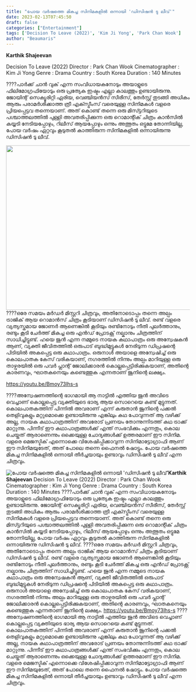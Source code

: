 ```yaml
---
title: "പോയ വർഷത്തെ മികച്ച സിനിമകളിൽ ഒന്നായി 'ഡിസിഷൻ ടു ലീവ്'"
date: 2023-02-13T07:45:50
draft: false
categories: ["Entertainment"]
tags: ['Decision To Leave (2022)', 'Kim Ji Yong', 'Park Chan Wook']
author: "Beaumaris"
---
```


<strong>Karthik Shajeevan</strong>

Decision To Leave (2022)
Director : Park Chan Wook
Cinematographer : Kim Ji Yong
Genre : Drama
Country : South Korea
Duration : 140 Minutes

????പാർക്ക് ചാൻ വുക് എന്ന സംവിധായകനോടും അയാളുടെ ഫിലിമോഗ്രഫിയോടും ഒരു പ്രത്യേക ഇഷ്ടം എല്ലാ കാലത്തും ഉണ്ടായിരുന്നു. ജോയിന്റ് സെക്യൂരിറ്റി ഏരിയ, വെഞ്ചിയൻസ് സീരീസ്, തേർസ്റ്റ് തുടങ്ങി അധികം ആരും പരാമർശിക്കാത്ത ത്രീ എക്സ്ട്രീംസ് വരെയുള്ള സിനിമകൾ വളരെ പ്രിയപ്പെട്ടവ തന്നെയാണ്. അത് കൊണ്ട് തന്നെ ഒരു മിസ്ട്ടറിയുടെ പശ്ചാത്തലത്തിൽ പുള്ളി അവതരിപ്പിക്കുന്ന ഒരു റൊമാന്റിക് ചിത്രം കാൻസിൽ കയ്യടി നേടിയപ്പോഴും, റിലീസ് ആയപ്പോഴും ഒന്നും അത്ഭുതം ഒട്ടുമേ തോന്നിയില്ല, പോയ വർഷം ഏറ്റവും കൂടുതൽ കാത്തിരുന്ന സിനിമകളിൽ ഒന്നായിരുന്നു ഡിസിഷൻ ടു ലീവ്.

<img class="size-large wp-image-383392 aligncenter" src="https://cdn.boolokam.com/articles/2023/02/fwwwff-1-1024x576.jpg" alt="" width="800" height="450" />????ഒരേ സമയം മർഡർ മിസ്റ്ററി ചിത്രവും, അതിനോടൊപ്പം തന്നെ അല്പം ട്രാജിക് ആയ റൊമാൻസ് ചിത്രം കൂടിയാണ് ഡിസിഷൻ ടു ലീവ്. രണ്ട് വളരെ വ്യത്യസ്തമായ ജോണർ ആണെങ്കിൽ കൂടിയും രണ്ടിനോടും നീതി പുലർത്താനും, രണ്ടും കൂടി ചേർത്ത് മികച്ച ഒരു എൻഡ് പ്രോടക്റ്റ് നല്കാനും ചിത്രത്തിന് സാധിച്ചിട്ടുണ്ട്. ഹയെ ജുൻ എന്ന നമ്മുടെ നായക കഥാപാത്രം ഒരു അന്വേഷകൻ ആണ്, വ്യക്തി ജീവിതത്തിൽ ഒരുപാട് ബുദ്ധിമുട്ടുകൾ നേരിടുന്ന ഡിപ്രഷന്റെ പിടിയിൽ അകപ്പെട്ട ഒരു കഥാപാത്രം. ഒരുനാൾ അയാളെ അന്വേഷിച്ച് ഒരു കൊലപാതക കേസ് വരികയാണ്, നഗരത്തിൽ നിന്നും അല്പം മാറിയുള്ള ഒരു താഴ്വരയിൽ ഒരു പവർ പ്ലാന്റ് ജോലിക്കാരൻ കൊല്ലപ്പെട്ടിരിക്കുകയാണ്, അതിന്റെ കാരണവും, ഘാതകനെയും കണ്ടെത്തുക എന്നതാണ് ജൂനിന്റെ ലക്ഷ്യം.

https://youtu.be/Bmoy73lhs-s

????അന്വേഷണത്തിന്റെ ഭാഗമായി ആ നാട്ടിൽ എത്തിയ ജുൻ അവിടെ വെച്ചാണ് കൊല്ലപ്പെട്ട വ്യക്തിയുടെ ഭാര്യ ആയ സൊറെയെ കണ്ട് മുട്ടുന്നത്. കൊലപാതകത്തിന് പിന്നിൽ അവരാണ് എന്ന് കരുതാൻ ജൂനിന്റെ പക്കൽ തെളിവുകളും മറ്റുമൊക്കെ ഉണ്ടായിരുന്നു എങ്കിലും കഥ പോവുന്നത് ആ വഴിക്ക് അല്ല, നായക കഥാപാത്രത്തിന് അവരോട് പ്രണയം തോന്നുന്നിടത്ത് കഥ ട്രാക്ക് മാറ്റുന്നു. പിന്നീട് ഈ കഥാപാത്രങ്ങൾക്ക് എന്ത് സംഭവിക്കും എന്നതും, കൊല ചെയ്തത് ആരാണെന്നും ഒക്കെയുള്ള ചോദ്യങ്ങൾക്ക് ഉത്തരമാണ് ഈ സിനിമ. വളരെ മെജസ്ടിക് എന്നൊക്കെ വിശേഷിപ്പിക്കാവുന്ന സിനിമാട്ടോഗ്രാഫി ആണ് ഈ സിനിമയുടേത്, അത് പോലെ തന്നെ ഫൈനൽ ഷോട്ടും. പോയ വർഷത്തെ മികച്ച സിനിമകളിൽ ഒന്നായി തീർച്ചയായും ഉണ്ടാവും ഡിസിഷൻ ടു ലീവ് എന്ന ചിത്രവും.


![പോയ വർഷത്തെ മികച്ച സിനിമകളിൽ ഒന്നായി 'ഡിസിഷൻ ടു ലീവ്'](https://cdn.boolokam.com/articles/2023/02/fwwwff-1-1024x576.jpg)**Karthik Shajeevan** Decision To Leave (2022) Director : Park Chan Wook Cinematographer : Kim Ji Yong Genre : Drama Country : South Korea Duration : 140 Minutes ????പാർക്ക് ചാൻ വുക് എന്ന സംവിധായകനോടും അയാളുടെ ഫിലിമോഗ്രഫിയോടും ഒരു പ്രത്യേക ഇഷ്ടം എല്ലാ കാലത്തും ഉണ്ടായിരുന്നു. ജോയിന്റ് സെക്യൂരിറ്റി ഏരിയ, വെഞ്ചിയൻസ് സീരീസ്, തേർസ്റ്റ് തുടങ്ങി അധികം ആരും പരാമർശിക്കാത്ത ത്രീ എക്സ്ട്രീംസ് വരെയുള്ള സിനിമകൾ വളരെ പ്രിയപ്പെട്ടവ തന്നെയാണ്. അത് കൊണ്ട് തന്നെ ഒരു മിസ്ട്ടറിയുടെ പശ്ചാത്തലത്തിൽ പുള്ളി അവതരിപ്പിക്കുന്ന ഒരു റൊമാന്റിക് ചിത്രം കാൻസിൽ കയ്യടി നേടിയപ്പോഴും, റിലീസ് ആയപ്പോഴും ഒന്നും അത്ഭുതം ഒട്ടുമേ തോന്നിയില്ല, പോയ വർഷം ഏറ്റവും കൂടുതൽ കാത്തിരുന്ന സിനിമകളിൽ ഒന്നായിരുന്നു ഡിസിഷൻ ടു ലീവ്. ????ഒരേ സമയം മർഡർ മിസ്റ്ററി ചിത്രവും, അതിനോടൊപ്പം തന്നെ അല്പം ട്രാജിക് ആയ റൊമാൻസ് ചിത്രം കൂടിയാണ് ഡിസിഷൻ ടു ലീവ്. രണ്ട് വളരെ വ്യത്യസ്തമായ ജോണർ ആണെങ്കിൽ കൂടിയും രണ്ടിനോടും നീതി പുലർത്താനും, രണ്ടും കൂടി ചേർത്ത് മികച്ച ഒരു എൻഡ് പ്രോടക്റ്റ് നല്കാനും ചിത്രത്തിന് സാധിച്ചിട്ടുണ്ട്. ഹയെ ജുൻ എന്ന നമ്മുടെ നായക കഥാപാത്രം ഒരു അന്വേഷകൻ ആണ്, വ്യക്തി ജീവിതത്തിൽ ഒരുപാട് ബുദ്ധിമുട്ടുകൾ നേരിടുന്ന ഡിപ്രഷന്റെ പിടിയിൽ അകപ്പെട്ട ഒരു കഥാപാത്രം. ഒരുനാൾ അയാളെ അന്വേഷിച്ച് ഒരു കൊലപാതക കേസ് വരികയാണ്, നഗരത്തിൽ നിന്നും അല്പം മാറിയുള്ള ഒരു താഴ്വരയിൽ ഒരു പവർ പ്ലാന്റ് ജോലിക്കാരൻ കൊല്ലപ്പെട്ടിരിക്കുകയാണ്, അതിന്റെ കാരണവും, ഘാതകനെയും കണ്ടെത്തുക എന്നതാണ് ജൂനിന്റെ ലക്ഷ്യം. https://youtu.be/Bmoy73lhs-s ????അന്വേഷണത്തിന്റെ ഭാഗമായി ആ നാട്ടിൽ എത്തിയ ജുൻ അവിടെ വെച്ചാണ് കൊല്ലപ്പെട്ട വ്യക്തിയുടെ ഭാര്യ ആയ സൊറെയെ കണ്ട് മുട്ടുന്നത്. കൊലപാതകത്തിന് പിന്നിൽ അവരാണ് എന്ന് കരുതാൻ ജൂനിന്റെ പക്കൽ തെളിവുകളും മറ്റുമൊക്കെ ഉണ്ടായിരുന്നു എങ്കിലും കഥ പോവുന്നത് ആ വഴിക്ക് അല്ല, നായക കഥാപാത്രത്തിന് അവരോട് പ്രണയം തോന്നുന്നിടത്ത് കഥ ട്രാക്ക് മാറ്റുന്നു. പിന്നീട് ഈ കഥാപാത്രങ്ങൾക്ക് എന്ത് സംഭവിക്കും എന്നതും, കൊല ചെയ്തത് ആരാണെന്നും ഒക്കെയുള്ള ചോദ്യങ്ങൾക്ക് ഉത്തരമാണ് ഈ സിനിമ. വളരെ മെജസ്ടിക് എന്നൊക്കെ വിശേഷിപ്പിക്കാവുന്ന സിനിമാട്ടോഗ്രാഫി ആണ് ഈ സിനിമയുടേത്, അത് പോലെ തന്നെ ഫൈനൽ ഷോട്ടും. പോയ വർഷത്തെ മികച്ച സിനിമകളിൽ ഒന്നായി തീർച്ചയായും ഉണ്ടാവും ഡിസിഷൻ ടു ലീവ് എന്ന ചിത്രവും.

